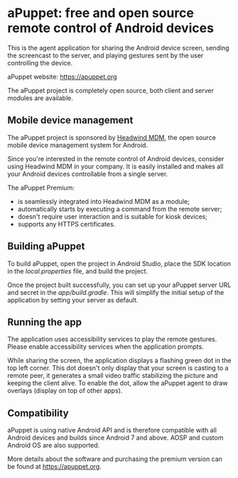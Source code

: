 # aPuppet: free and open source remote control of Android devices

This is the agent application for sharing the Android device screen, sending the screencast to the server, and playing gestures sent by the user controlling the device.

aPuppet website: https://apuppet.org

The aPuppet project is completely open source, both client and server modules are available. 

## Mobile device management

The aPuppet project is sponsored by [Headwind MDM](https://h-mdm.com), the open source mobile device management system for Android. 

Since you're interested in the remote control of Android devices, consider using Headwind MDM in your company. It is easily installed and makes all your Android devices controllable from a single server.

The aPuppet Premium:

* is seamlessly integrated into Headwind MDM as a module;
* automatically starts by executing a command from the remote server;
* doesn't require user interaction and is suitable for kiosk devices;
* supports any HTTPS certificates.

## Building aPuppet

To build aPuppet, open the project in Android Studio, place the SDK location in the *local.properties* file, and build the project. 

Once the project built successfully, you can set up your aPuppet server URL and secret in the *app/build.gradle*. This will simplify the initial setup of the application by setting your server as default.

## Running the app

The application uses accessibility services to play the remote gestures. Please enable accessibility services when the application prompts.

While sharing the screen, the application displays a flashing green dot in the top left corner. This dot doesn't only display that your screen is casting to a remote peer, it generates a small video traffic stabilizing the picture and keeping the client alive. To enable the dot, allow the aPuppet agent to draw overlays (display on top of other apps).

## Compatibility

aPuppet is using native Android API and is therefore compatible with all Android devices and builds since Android 7 and above. AOSP and custom Android OS are also supported.

More details about the software and purchasing the premium version can be found at https://apuppet.org.